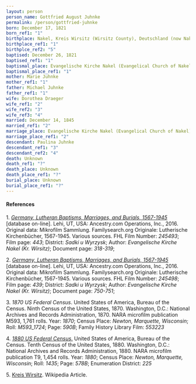 ```yaml
---
layout: person
person_name: Gottfried August Juhnke
permalink: /person/gottfried-juhnke
born: December 17, 1821
born_ref1: "1"
birthplace: Nakel, Kreis Wirsitz (Wirsitz County), Deutschland (now Nakło nad Notecią, Kuyavian-Pomeranian Voivodeship, Poland)
birthplace_ref1: "1"
birthplce_ref2: "5"
baptised: December 26, 1821
baptised_ref1: "1"
baptismal_place: Evangelische Kirche Nakel (Evangelical Church of Nakel), Kreis Wirsitz (Wirsitz County), Deutschland (now Nakło nad Notecią, Kuyavian-Pomeranian Voivodeship, Poland)
baptismal_place_ref1: "1"
mother: Marie Juhnke
mother_ref1: "1"
father: Michael Juhnke
father_ref1: "1"
wife: Dorothea Draeger
wife_ref1: "2"
wife_ref2: "3"
wife_ref3: "4"
married: December 14, 1845
married_ref1: "2"
marriage_place: Evangelische Kirche Nakel (Evangelical Church of Nakel), Kreis Wirsitz (Wirsitz County), Deutschland (now Nakło nad Notecią, Kuyavian-Pomeranian Voivodeship, Poland)
marriage_place_ref1: "2"
descendant: Paulina Juhnke
descendant_ref1: "3"
descendant_ref2: "4"
death: Unknown
death_ref1: "?"
death_place: Unknown
death_place_ref1: "?"
burial_place: Unknown
burial_place_ref1: "?"
---
```


#### References

<a id="1">1. </a> [_Germany, Lutheran Baptisms, Marriages, and Burials, 1567-1945_](https://search.ancestrylibrary.com/cgi-bin/sse.dll?dbid=61250&h=2322977&indiv=try&o_vc=Record:OtherRecord&rhSource=6742) [database on-line]. Lehi, UT, USA: Ancestry.com Operations, Inc., 2016. Original data: Mikrofilm Sammlung. Familysearch.org Originale: Lutherische Kirchenbücher, 1567-1945. Various sources. FHL Film Number:	_245493_; Film page: _443_; District: _Sadki u Wyrzysk_; Author: _Evangelische Kirche Nakel (Kr. Wirsitz)_; Document page: _318-319_;

<a id="2">2. </a> [_Germany, Lutheran Baptisms, Marriages, and Burials, 1567-1945_](https://search.ancestrylibrary.com/cgi-bin/sse.dll?dbid=61250&h=3055246&indiv=try&o_vc=Record:OtherRecord&rhSource=6742) [database on-line]. Lehi, UT, USA: Ancestry.com Operations, Inc., 2016. Original data: Mikrofilm Sammlung. Familysearch.org Originale: Lutherische Kirchenbücher, 1567-1945. Various sources. FHL Film Number: _245498_; Film page: _439_; District: _Sadki u Wyrzysk_; Author: _Evangelische Kirche Nakel (Kr. Wirsitz)_; Document page: _750-751_;

<a id="3">3. </a> _1870 US Federal Census_. United States of America, Bureau of the Census. Ninth Census of the United States, 1870. Washington, D.C.: National Archives and Records Administration, 1870. NARA microfilm publication M593, 1,761 rolls. Year: _1870_; Census Place: _Newton, Marquette, Wisconsin_; Roll: _M593_1724_; Page: _590B_; Family History Library Film: _553223_

<a id="4">4. </a> [_1880 US Federal Census_.](https://search.ancestrylibrary.com/cgi-bin/sse.dll?db=1880usfedcen&indiv=try&h=20129099) United States of America, Bureau of the Census. Tenth Census of the United States, 1880. Washington, D.C.: National Archives and Records Administration, 1880. NARA microfilm publication T9, 1,454 rolls. Year: _1880_; Census Place: _Newton, Marquette, Wisconsin_; Roll: _1435_; Page: _578B_; Enumeration District: _225_

<a id="5">5. </a> [Kreis Wirsitz](https://en.wikipedia.org/wiki/Kreis_Wirsitz). Wikipedia Article.
